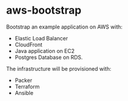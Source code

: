 # aws-bootstrap
Bootstrap an example application on AWS with:
* Elastic Load Balancer
* CloudFront
* Java application on EC2
* Postgres Database on RDS.

The infrastructure will be provisioned with:
* Packer
* Terraform
* Ansible
